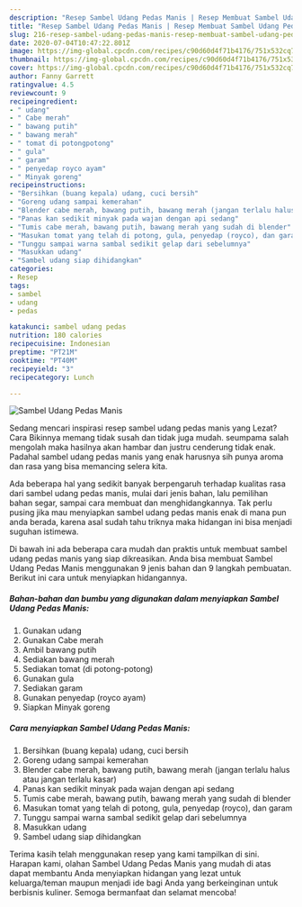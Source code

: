 ```yaml
---
description: "Resep Sambel Udang Pedas Manis | Resep Membuat Sambel Udang Pedas Manis Yang Bisa Manjain Lidah"
title: "Resep Sambel Udang Pedas Manis | Resep Membuat Sambel Udang Pedas Manis Yang Bisa Manjain Lidah"
slug: 216-resep-sambel-udang-pedas-manis-resep-membuat-sambel-udang-pedas-manis-yang-bisa-manjain-lidah
date: 2020-07-04T10:47:22.801Z
image: https://img-global.cpcdn.com/recipes/c90d60d4f71b4176/751x532cq70/sambel-udang-pedas-manis-foto-resep-utama.jpg
thumbnail: https://img-global.cpcdn.com/recipes/c90d60d4f71b4176/751x532cq70/sambel-udang-pedas-manis-foto-resep-utama.jpg
cover: https://img-global.cpcdn.com/recipes/c90d60d4f71b4176/751x532cq70/sambel-udang-pedas-manis-foto-resep-utama.jpg
author: Fanny Garrett
ratingvalue: 4.5
reviewcount: 9
recipeingredient:
- " udang"
- " Cabe merah"
- " bawang putih"
- " bawang merah"
- " tomat di potongpotong"
- " gula"
- " garam"
- " penyedap royco ayam"
- " Minyak goreng"
recipeinstructions:
- "Bersihkan (buang kepala) udang, cuci bersih"
- "Goreng udang sampai kemerahan"
- "Blender cabe merah, bawang putih, bawang merah (jangan terlalu halus atau jangan terlalu kasar)"
- "Panas kan sedikit minyak pada wajan dengan api sedang"
- "Tumis cabe merah, bawang putih, bawang merah yang sudah di blender"
- "Masukan tomat yang telah di potong, gula, penyedap (royco), dan garam"
- "Tunggu sampai warna sambal sedikit gelap dari sebelumnya"
- "Masukkan udang"
- "Sambel udang siap dihidangkan"
categories:
- Resep
tags:
- sambel
- udang
- pedas

katakunci: sambel udang pedas 
nutrition: 180 calories
recipecuisine: Indonesian
preptime: "PT21M"
cooktime: "PT40M"
recipeyield: "3"
recipecategory: Lunch

---
```



![Sambel Udang Pedas Manis](https://img-global.cpcdn.com/recipes/c90d60d4f71b4176/751x532cq70/sambel-udang-pedas-manis-foto-resep-utama.jpg)

Sedang mencari inspirasi resep sambel udang pedas manis yang Lezat? Cara Bikinnya memang tidak susah dan tidak juga mudah. seumpama salah mengolah maka hasilnya akan hambar dan justru cenderung tidak enak. Padahal sambel udang pedas manis yang enak harusnya sih punya aroma dan rasa yang bisa memancing selera kita.

Ada beberapa hal yang sedikit banyak berpengaruh terhadap kualitas rasa dari sambel udang pedas manis, mulai dari jenis bahan, lalu pemilihan bahan segar, sampai cara membuat dan menghidangkannya. Tak perlu pusing jika mau menyiapkan sambel udang pedas manis enak di mana pun anda berada, karena asal sudah tahu triknya maka hidangan ini bisa menjadi suguhan istimewa.




Di bawah ini ada beberapa cara mudah dan praktis untuk membuat sambel udang pedas manis yang siap dikreasikan. Anda bisa membuat Sambel Udang Pedas Manis menggunakan 9 jenis bahan dan 9 langkah pembuatan. Berikut ini cara untuk menyiapkan hidangannya.

<!--inarticleads1-->

##### Bahan-bahan dan bumbu yang digunakan dalam menyiapkan Sambel Udang Pedas Manis:

1. Gunakan  udang
1. Gunakan  Cabe merah
1. Ambil  bawang putih
1. Sediakan  bawang merah
1. Sediakan  tomat (di potong-potong)
1. Gunakan  gula
1. Sediakan  garam
1. Gunakan  penyedap (royco ayam)
1. Siapkan  Minyak goreng




<!--inarticleads2-->

##### Cara menyiapkan Sambel Udang Pedas Manis:

1. Bersihkan (buang kepala) udang, cuci bersih
1. Goreng udang sampai kemerahan
1. Blender cabe merah, bawang putih, bawang merah (jangan terlalu halus atau jangan terlalu kasar)
1. Panas kan sedikit minyak pada wajan dengan api sedang
1. Tumis cabe merah, bawang putih, bawang merah yang sudah di blender
1. Masukan tomat yang telah di potong, gula, penyedap (royco), dan garam
1. Tunggu sampai warna sambal sedikit gelap dari sebelumnya
1. Masukkan udang
1. Sambel udang siap dihidangkan




Terima kasih telah menggunakan resep yang kami tampilkan di sini. Harapan kami, olahan Sambel Udang Pedas Manis yang mudah di atas dapat membantu Anda menyiapkan hidangan yang lezat untuk keluarga/teman maupun menjadi ide bagi Anda yang berkeinginan untuk berbisnis kuliner. Semoga bermanfaat dan selamat mencoba!
